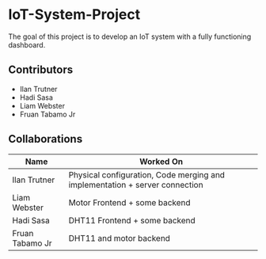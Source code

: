 # IoT-System-Project
The goal of this project is to develop an IoT system with a fully functioning dashboard.
## Contributors
- Ilan Trutner
- Hadi Sasa
- Liam Webster
- Fruan Tabamo Jr
## Collaborations
| Name            | Worked On                                                                   |
|-----------------|-----------------------------------------------------------------------------|
| Ilan Trutner    | Physical configuration, Code merging and implementation + server connection |
| Liam Webster    | Motor Frontend + some backend                                               |
| Hadi Sasa       | DHT11 Frontend + some backend                                               |
| Fruan Tabamo Jr | DHT11 and motor backend                                                     |

